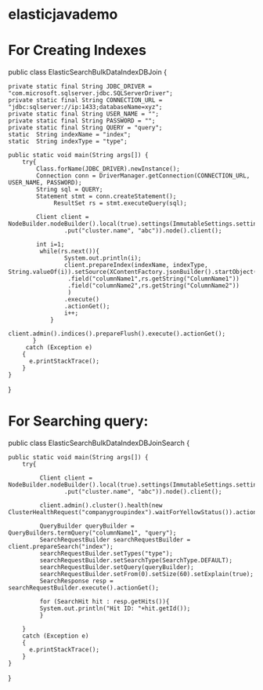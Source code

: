 elasticjavademo
===============
For Creating Indexes
=====================

public class ElasticSearchBulkDataIndexDBJoin {
	
    private static final String JDBC_DRIVER = "com.microsoft.sqlserver.jdbc.SQLServerDriver";
	private static final String CONNECTION_URL = "jdbc:sqlserver://ip:1433;databaseName=xyz";
	private static final String USER_NAME = "";
	private static final String PASSWORD = "";
	private static final String QUERY = "query";
	static  String indexName = "index";
	static  String indexType = "type";

	public static void main(String args[]) {
 		try{
 			Class.forName(JDBC_DRIVER).newInstance();  
			Connection conn = DriverManager.getConnection(CONNECTION_URL, USER_NAME, PASSWORD);  
			String sql = QUERY;  
			Statement stmt = conn.createStatement();  
		         ResultSet rs = stmt.executeQuery(sql);
		    
		    Client client = NodeBuilder.nodeBuilder().local(true).settings(ImmutableSettings.settingsBuilder()
	 	    		.put("cluster.name", "abc")).node().client();
		
	 	    int i=1;
			 while(rs.next()){
					System.out.println(i);
					client.prepareIndex(indexName, indexType, String.valueOf(i)).setSource(XContentFactory.jsonBuilder().startObject()
		 			 .field("columnName1",rs.getString("ColumnName1"))
		 			 .field("columnName2",rs.getString("ColumnName2"))
		 			 )
		 	        .execute()
		 	        .actionGet(); 
					i++;
				}
			 client.admin().indices().prepareFlush().execute().actionGet();
		   }
 		 catch (Exception e)
 	    {
 	      e.printStackTrace();
 	    }
 	}
}


For Searching query:
============================
public class ElasticSearchBulkDataIndexDBJoinSearch {
	
 	public static void main(String args[]) {
 		try{
 			
 			 Client client = NodeBuilder.nodeBuilder().local(true).settings(ImmutableSettings.settingsBuilder()
 					.put("cluster.name", "abc")).node().client();

 			 client.admin().cluster().health(new ClusterHealthRequest("companygroupindex").waitForYellowStatus()).actionGet();

 			 QueryBuilder queryBuilder = QueryBuilders.termQuery("columnName1", "query");
 	 	     SearchRequestBuilder searchRequestBuilder = client.prepareSearch("index");
 	 	     searchRequestBuilder.setTypes("type");
 	 	     searchRequestBuilder.setSearchType(SearchType.DEFAULT);
 	 	     searchRequestBuilder.setQuery(queryBuilder);
 	 	     searchRequestBuilder.setFrom(0).setSize(60).setExplain(true);
 	 	     SearchResponse resp = searchRequestBuilder.execute().actionGet();
 	 	     
 	 	     for (SearchHit hit : resp.getHits()){
 	 	     System.out.println("Hit ID: "+hit.getId());
 	 	     }
			
 	    }
 	    catch (Exception e)
 	    {
 	      e.printStackTrace();
 	    }
 	}
}